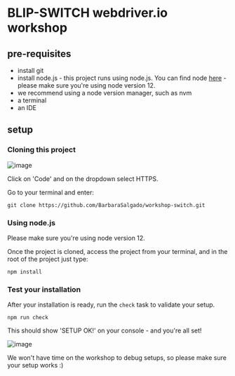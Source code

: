 # BLIP-SWITCH webdriver.io workshop

## pre-requisites

* install git
* install node.js - this project runs using node.js. You can find node [here](https://nodejs.org/en/) - please make sure you're using node version 12.
* we recommend using a node version manager, such as nvm
* a terminal
* an IDE



## setup

### Cloning this project
![image](https://user-images.githubusercontent.com/6171321/114008878-8f161600-985a-11eb-9ce1-345df0050d03.png)

Click on 'Code' and on the dropdown select HTTPS.

Go to your terminal and enter:

```git clone https://github.com/BarbaraSalgado/workshop-switch.git```


### Using node.js

Please make sure you're using node version 12.

Once the project is cloned, access the project from your terminal, and in the root of the project just type:

```npm install```


### Test your installation
After your installation is ready, run the `check` task to validate your setup.

```npm run check```

This should show 'SETUP OK!' on your console - and you're all set!

![image](https://user-images.githubusercontent.com/6171321/114173631-5eec7700-992f-11eb-9969-2e3a43c58deb.png)



We won't have time on the workshop to debug setups, so please make sure your setup works :)
